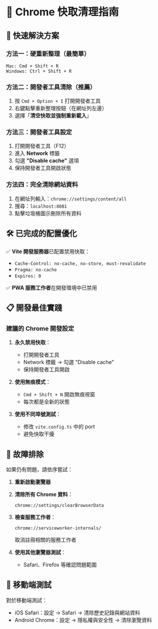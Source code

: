 # 🔄 Chrome 快取清理指南

## 🚀 快速解決方案

### **方法一：硬重新整理（最簡單）**
```
Mac: Cmd + Shift + R
Windows: Ctrl + Shift + R
```

### **方法二：開發者工具清除（推薦）**
1. 按 `Cmd + Option + I` 打開開發者工具
2. 右鍵點擊重新整理按鈕（在網址列左邊）
3. 選擇「**清空快取並強制重新載入**」

### **方法三：開發者工具設定**
1. 打開開發者工具（F12）
2. 進入 **Network** 標籤
3. 勾選 **"Disable cache"** 選項
4. 保持開發者工具開啟狀態

### **方法四：完全清除網站資料**
1. 在網址列輸入：`chrome://settings/content/all`
2. 搜尋：`localhost:8081`
3. 點擊垃圾桶圖示刪除所有資料

## 🛠️ 已完成的配置優化

✅ **Vite 開發服務器**已配置禁用快取：
- `Cache-Control: no-cache, no-store, must-revalidate`
- `Pragma: no-cache`
- `Expires: 0`

✅ **PWA 服務工作者**在開發環境中已禁用

## 📋 開發最佳實踐

### **建議的 Chrome 開發設定**
1. **永久禁用快取**：
   - 打開開發者工具
   - Network 標籤 → 勾選 "Disable cache"
   - 保持開發者工具開啟

2. **使用無痕模式**：
   - `Cmd + Shift + N` 開啟無痕視窗
   - 每次都是全新的狀態

3. **使用不同埠號測試**：
   - 修改 `vite.config.ts` 中的 port
   - 避免快取干擾

## 🔧 故障排除

如果仍有問題，請依序嘗試：

1. **重新啟動瀏覽器**
2. **清除所有 Chrome 資料**：
   ```
   chrome://settings/clearBrowserData
   ```
3. **檢查服務工作者**：
   ```
   chrome://serviceworker-internals/
   ```
   取消註冊相關的服務工作者

4. **使用其他瀏覽器測試**：
   - Safari、Firefox 等確認問題範圍

## 📱 移動端測試

對於移動端測試：
- iOS Safari：設定 → Safari → 清除歷史記錄與網站資料
- Android Chrome：設定 → 隱私權與安全性 → 清除瀏覽資料 
